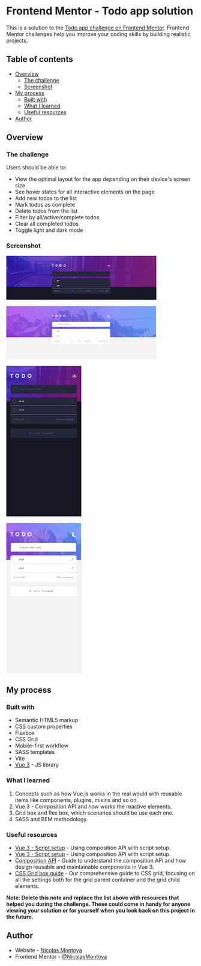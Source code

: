 # Frontend Mentor - Todo app solution

This is a solution to the [Todo app challenge on Frontend Mentor](https://www.frontendmentor.io/challenges/todo-app-Su1_KokOW). Frontend Mentor challenges help you improve your coding skills by building realistic projects. 

## Table of contents

- [Overview](#overview)
  - [The challenge](#the-challenge)
  - [Screenshot](#screenshot)
- [My process](#my-process)
  - [Built with](#built-with)
  - [What I learned](#what-i-learned)
  - [Useful resources](#useful-resources)
- [Author](#author)

## Overview


### The challenge

Users should be able to:

- View the optimal layout for the app depending on their device's screen size
- See hover states for all interactive elements on the page
- Add new todos to the list
- Mark todos as complete
- Delete todos from the list
- Filter by all/active/complete todos
- Clear all completed todos
- Toggle light and dark mode

### Screenshot

![](./screenshots/screenshot-dark-mode.png)

![](./screenshots/screenshot-light-mode.png)

![](./screenshots/screenshot-mobile-dark-mode.png)

![](./screenshots/screenshot-mobile-light-mode.png)
## My process

### Built with

- Semantic HTML5 markup
- CSS custom properties
- Flexbox
- CSS Grid
- Mobile-first workflow
- SASS templates
- Vite
- [Vue 3](https://v3.vuejs.org/) - JS library


### What I learned

1. Concepts such as how Vue.js works in the real would with reusable items like components, plugins, mixins and so on.
2. Vue 3 - Composition API and how works the reactive elements.
3. Grid box and flex box, which scenarios should be use each one.
4. SASS and BEM methodology. 

### Useful resources

- [Vue 3 - Script setup](https://v3.vuejs.org/api/sfc-script-setup.html) - Using composition API with script setup.
- [Vue 3 - Script setup](https://v3.vuejs.org/api/composition-api.html#setup) - Using composition API with script setup.
- [Composition API](https://css-tricks.com/snippets/css/a-guide-to-flexbox/) - Guide to understand the composition API and how design reusable and maintainable components in Vue 3.
- [CSS Grid box guide](https://css-tricks.com/snippets/css/complete-guide-grid/) - Our comprehensive guide to CSS grid, focusing on all the settings both for the grid parent container and the grid child elements.

**Note: Delete this note and replace the list above with resources that helped you during the challenge. These could come in handy for anyone viewing your solution or for yourself when you look back on this project in the future.**

## Author

- Website - [Nicolas Montoya](https://www.nicolasmontoya.com)
- Frontend Mentor - [@NicolasMontoya](https://www.frontendmentor.io/profile/NicolasMontoya)

